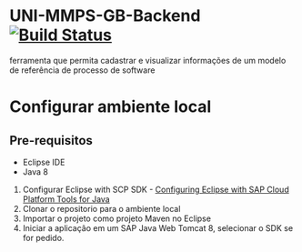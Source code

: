 # UNI-MMPS-GB-Backend [![Build Status](https://travis-ci.org/diegodossantos95/UNI-MMPS-GB-Backend.svg?branch=master)](https://travis-ci.org/diegodossantos95/UNI-MMPS-GB-Backend)
ferramenta que permita cadastrar e visualizar informações de um modelo de referência de processo de software

# Configurar ambiente local
## Pre-requisitos
- Eclipse IDE
- Java 8

1. Configurar Eclipse with SCP SDK - [Configuring Eclipse with SAP Cloud Platform Tools for Java](https://www.sap.com/developer/tutorials/hcp-java-eclipse-setup.html)
2. Clonar o repositorio para o ambiente local
3. Importar o projeto como projeto Maven no Eclipse
4. Iniciar a aplicação em um SAP Java Web Tomcat 8, selecionar o SDK se for pedido.
